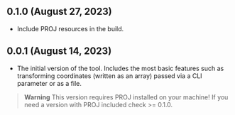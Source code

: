 ## 0.1.0 (August 27, 2023)
* Include PROJ resources in the build.

## 0.0.1 (August 14, 2023)
* The initial version of the tool. Includes the most basic features such as transforming coordinates (written as an array) passed via a CLI parameter or as a file.

> **Warning**
> This version requires PROJ installed on your machine! If you need a version with PROJ included check >= 0.1.0.
